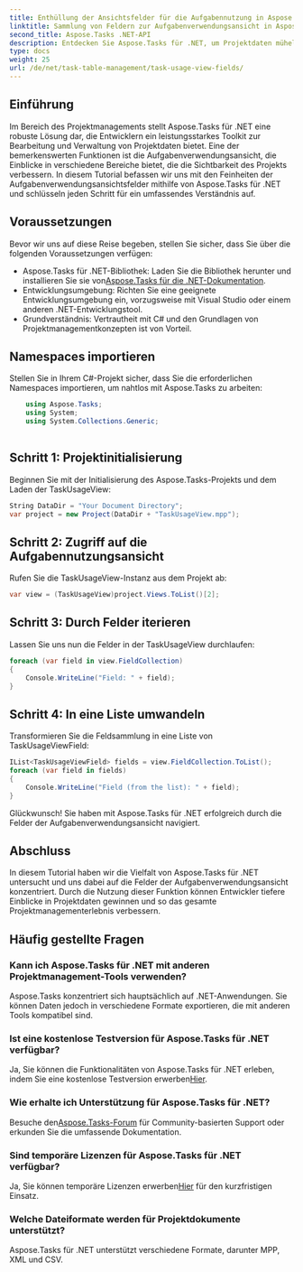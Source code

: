 ```yaml
---
title: Enthüllung der Ansichtsfelder für die Aufgabennutzung in Aspose.Tasks
linktitle: Sammlung von Feldern zur Aufgabenverwendungsansicht in Aspose.Tasks
second_title: Aspose.Tasks .NET-API
description: Entdecken Sie Aspose.Tasks für .NET, um Projektdaten mühelos zu verwalten und zu visualisieren. Tauchen Sie ein in die Felder der Aufgabennutzungsansicht, um erweiterte Projekteinblicke zu erhalten.
type: docs
weight: 25
url: /de/net/task-table-management/task-usage-view-fields/
---
```

## Einführung
Im Bereich des Projektmanagements stellt Aspose.Tasks für .NET eine robuste Lösung dar, die Entwicklern ein leistungsstarkes Toolkit zur Bearbeitung und Verwaltung von Projektdaten bietet. Eine der bemerkenswerten Funktionen ist die Aufgabenverwendungsansicht, die Einblicke in verschiedene Bereiche bietet, die die Sichtbarkeit des Projekts verbessern. In diesem Tutorial befassen wir uns mit den Feinheiten der Aufgabenverwendungsansichtsfelder mithilfe von Aspose.Tasks für .NET und schlüsseln jeden Schritt für ein umfassendes Verständnis auf.
## Voraussetzungen
Bevor wir uns auf diese Reise begeben, stellen Sie sicher, dass Sie über die folgenden Voraussetzungen verfügen:
-  Aspose.Tasks für .NET-Bibliothek: Laden Sie die Bibliothek herunter und installieren Sie sie von[Aspose.Tasks für die .NET-Dokumentation](https://reference.aspose.com/tasks/net/).
- Entwicklungsumgebung: Richten Sie eine geeignete Entwicklungsumgebung ein, vorzugsweise mit Visual Studio oder einem anderen .NET-Entwicklungstool.
- Grundverständnis: Vertrautheit mit C# und den Grundlagen von Projektmanagementkonzepten ist von Vorteil.
## Namespaces importieren
Stellen Sie in Ihrem C#-Projekt sicher, dass Sie die erforderlichen Namespaces importieren, um nahtlos mit Aspose.Tasks zu arbeiten:
```csharp
    using Aspose.Tasks;
    using System;
    using System.Collections.Generic;
    
```
## Schritt 1: Projektinitialisierung
Beginnen Sie mit der Initialisierung des Aspose.Tasks-Projekts und dem Laden der TaskUsageView:
```csharp
String DataDir = "Your Document Directory";
var project = new Project(DataDir + "TaskUsageView.mpp");
```
## Schritt 2: Zugriff auf die Aufgabennutzungsansicht
Rufen Sie die TaskUsageView-Instanz aus dem Projekt ab:
```csharp
var view = (TaskUsageView)project.Views.ToList()[2];
```
## Schritt 3: Durch Felder iterieren
Lassen Sie uns nun die Felder in der TaskUsageView durchlaufen:
```csharp
foreach (var field in view.FieldCollection)
{
    Console.WriteLine("Field: " + field);
}
```
## Schritt 4: In eine Liste umwandeln
Transformieren Sie die Feldsammlung in eine Liste von TaskUsageViewField:
```csharp
IList<TaskUsageViewField> fields = view.FieldCollection.ToList();
foreach (var field in fields)
{
    Console.WriteLine("Field (from the list): " + field);
}
```
Glückwunsch! Sie haben mit Aspose.Tasks für .NET erfolgreich durch die Felder der Aufgabenverwendungsansicht navigiert.
## Abschluss
In diesem Tutorial haben wir die Vielfalt von Aspose.Tasks für .NET untersucht und uns dabei auf die Felder der Aufgabenverwendungsansicht konzentriert. Durch die Nutzung dieser Funktion können Entwickler tiefere Einblicke in Projektdaten gewinnen und so das gesamte Projektmanagementerlebnis verbessern.
## Häufig gestellte Fragen
### Kann ich Aspose.Tasks für .NET mit anderen Projektmanagement-Tools verwenden?
Aspose.Tasks konzentriert sich hauptsächlich auf .NET-Anwendungen. Sie können Daten jedoch in verschiedene Formate exportieren, die mit anderen Tools kompatibel sind.
### Ist eine kostenlose Testversion für Aspose.Tasks für .NET verfügbar?
 Ja, Sie können die Funktionalitäten von Aspose.Tasks für .NET erleben, indem Sie eine kostenlose Testversion erwerben[Hier](https://releases.aspose.com/).
### Wie erhalte ich Unterstützung für Aspose.Tasks für .NET?
 Besuche den[Aspose.Tasks-Forum](https://forum.aspose.com/c/tasks/15) für Community-basierten Support oder erkunden Sie die umfassende Dokumentation.
### Sind temporäre Lizenzen für Aspose.Tasks für .NET verfügbar?
 Ja, Sie können temporäre Lizenzen erwerben[Hier](https://purchase.aspose.com/temporary-license/) für den kurzfristigen Einsatz.
### Welche Dateiformate werden für Projektdokumente unterstützt?
Aspose.Tasks für .NET unterstützt verschiedene Formate, darunter MPP, XML und CSV.